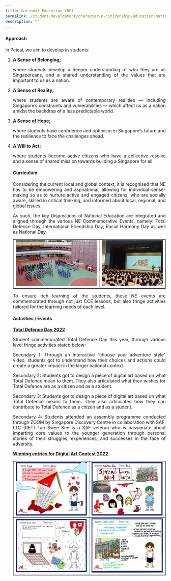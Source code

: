 ```yaml
---
title: National Education (NE)
permalink: /student-development/character-n-citizenship-education/national-education-ne/
description: ""
---
```

<h4><strong>Approach</strong></h4>
<p>In Peicai, we aim to develop in students:</p>
<ol>
<li><strong>A Sense of Belonging;</strong><p align="justify">where students develop a deeper understanding of who they are as Singaporeans, and a shared understanding of the values that are important to us as a nation.
</p></li><li><strong>A Sense of Reality;</strong><p align="justify"> where students are aware of contemporary realities — including Singapore’s constraints and vulnerabilities — which affect us as a nation amidst the backdrop of a less predictable world.
</p></li><li><strong>A Sense of Hope;</strong><p align="justify"> where students have confidence and optimism in Singapore’s future and the resilience to face the challenges ahead.
</p></li><li><strong>A Will to Act;</strong><p align="justify"> where students become active citizens who have a collective resolve and a sense of shared mission towards building a Singapore for all.
</p><h4><strong>Curriculum</strong></h4>
<p></p><p align="justify">Considering the current local and global context, it is recognised that NE has to be empowering and aspirational, allowing for individual sense-making so as to nurture active and engaged citizens, who are socially aware, skilled in critical thinking, and informed about local, regional, and global issues.</p>
<p></p><p align="justify">As such, the key Dispositions of National Education are integrated and aligned through the various NE Commemorative Events, namely: Total Defence Day, International Friendship Day, Racial Harmony Day as well as National Day.</p>
<table style="border-collapse: collapse; width: 100%;" border="1">
<tbody>
<tr>
<td style="width: 50%;"><img src="/images/ne.jpg"></td>
<td style="width: 38%;"><img src="/images/picture1 ne.jpg"></td>
</tr>
</tbody>
</table>
<p></p><p align="justify">To ensure rich learning of the students, these NE events are commemorated through not just CCE lessons, but also fringe activities tailored for the learning needs of each level.</p>
<h4><strong>Activities / Events</strong></h4>
<p><span style="text-decoration: underline;"><strong>Total Defence Day 2022</strong></span></p>
<p></p><p align="justify">Student commemorated Total Defence Day this year, through various level fringe activities stated below:</p>
<p></p><p align="justify">Secondary 1: Through an interactive “choose your adventure style” video, students got to understand how their choices and actions could create a greater impact in the larger national context.</p>
<p></p><p align="justify">Secondary 2: Students got to design a piece of digital art based on what Total Defence mean to them. They also articulated what their wishes for Total Defence are as a citizen and as a student.</p>
<p></p><p align="justify">Secondary 3: Students got to design a piece of digital art based on what Total Defence means to them. They also articulated how they can contribute to Total Defence as a citizen and as a student.</p>
<p></p><p align="justify">Secondary 4: Students attended an assembly programme conducted through ZOOM by Singapore Discovery Centre in collaboration with SAF. LTC (RET) Tan Swee Kee is a SAF veteran who is passionate about imparting core values to the younger generation through personal stories of their struggles, experiences, and successes in the face of adversity.</p>
<p><span style="text-decoration: underline;"><strong>Winning entries for Digital Art Contest 2022</strong></span></p>
<table style="border-collapse: collapse; width: 100%;" border="1">
<tbody>
<tr>
<td style="width: 50%;"><img src="/images/nee1.png"></td>
<td style="width: 50%;"><img src="/images/nee2.png"></td>
</tr>
<tr>
<td style="width: 50%;"><img src="/images/nee3.jpg"></td>
<td style="width: 50%;"><img src="/images/nee4.jpg"></td>
</tr>
</tbody>
</table></li></ol>